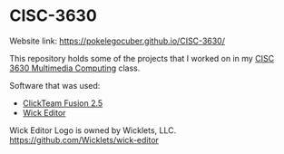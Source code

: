 # CISC-3630
Website link: https://pokelegocuber.github.io/CISC-3630/

This repository holds some of the projects that I worked on in my [CISC 3630 Multimedia Computing](http://www.brooklyn.cuny.edu/courses/ShowCourse.do?redirect=/acad/course_info.jsp&dsc=CISC.&crs_num=3630&div=U) class.

Software that was used: 
- [ClickTeam Fusion 2.5](https://www.clickteam.com/clickteam-fusion-2-5)
- [Wick Editor](https://www.wickeditor.com/#/)

Wick Editor Logo is owned by Wicklets, LLC.
https://github.com/Wicklets/wick-editor